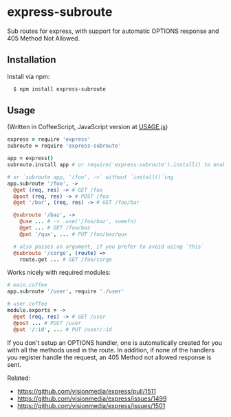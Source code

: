 # express-subroute

Sub routes for express, with support for automatic OPTIONS response and 405
Method Not Allowed.

## Installation

Install via npm:

```bash
  $ npm install express-subroute
```

## Usage
(Written in CoffeeScript, JavaScript version
at [USAGE.js](https://github.com/shesek/express-subroute/blob/master/USAGE.js))

```coffee
express = require 'express'
subroute = require 'express-subroute'

app = express()
subroute.install app # or require('express-subroute').install() to enable on all express apps

# or `subroute app, '/foo', ->` without `install()`ing
app.subroute '/foo', ->
  @get (req, res) -> # GET /foo
  @post (req, res) -> # POST /foo
  @get '/bar', (req, res) -> # GET /foo/bar

  @subroute '/baz', ->
    @use ... # -> .use('/foo/baz', somefn)
    @get ... # GET /foo/baz
    @put '/qux', ... # PUT /foo/baz/qux

  # also passes an argument, if you prefer to avoid using `this`
  @subroute '/corge', (route) =>
    route.get ... # GET /foo/corge
```

Works nicely with required modules:

```coffee
# main.coffee
app.subroute '/user', require './user'

# user.coffee
module.exports = ->
  @get (req, res) -> # GET /user
  @post ... # POST /user
  @put '/:id', ... # PUT /user/:id

```

If you don't setup an OPTIONS handler, one is automatically created for you
with all the methods used in the route. In addition, if none of the handlers
you register handle the request, an 405 Method not allowed response is sent.

Related:

- https://github.com/visionmedia/express/pull/1511
- https://github.com/visionmedia/express/issues/1499
- https://github.com/visionmedia/express/issues/1501

